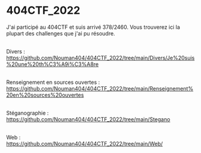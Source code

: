 # 404CTF_2022

J'ai participé au 404CTF et suis arrivé 378/2460. Vous trouverez ici la plupart des challenges que j'ai pu résoudre.</br></br>

Divers :</br>
https://github.com/Nouman404/404CTF_2022/tree/main/Divers/Je%20suis%20une%20th%C3%A9i%C3%A8re </br></br>

Renseignement en sources ouvertes :</br>
https://github.com/Nouman404/404CTF_2022/tree/main/Renseignement%20en%20sources%20ouvertes</br></br>

Stéganographie :</br>
https://github.com/Nouman404/404CTF_2022/tree/main/Stegano</br></br>

Web :</br>
https://github.com/Nouman404/404CTF_2022/tree/main/Web/</br></br>
